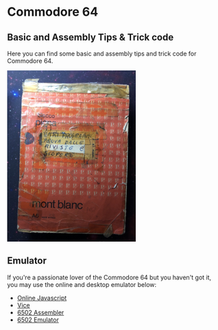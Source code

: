 # Commodore 64

## Basic and Assembly Tips &amp; Trick code

Here you can find some basic and assembly tips and trick code for Commodore 64.

  <img src="https://github.com/gfazioli/commodore-64/blob/main/images/Immagine.jpeg" alt="Commodore 64" width="300px" />

## Emulator

If you're a passionate lover of the Commodore 64 but you haven't got it, you may use the online and desktop emulator below:

- [Online Javascript](https://c64emulator.111mb.de/index.php?site=pp_javascript&group=c64)
- [Vice](https://vice-emu.sourceforge.io/index.html)
- [6502 Assembler](https://www.masswerk.at/6502/assembler.html)
- [6502 Emulator](https://www.masswerk.at/6502/#)
